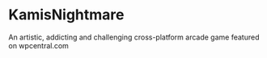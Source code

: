 # KamisNightmare
An artistic, addicting and challenging cross-platform arcade game featured on wpcentral.com

